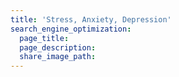 ```yaml
---
title: 'Stress, Anxiety, Depression'
search_engine_optimization:
  page_title:
  page_description:
  share_image_path:
---
```

